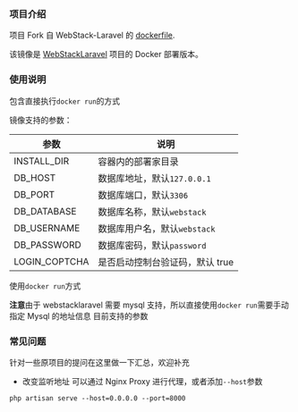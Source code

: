 ### 项目介绍

项目 Fork 自 WebStack-Laravel 的 [dockerfile](https://github.com/Gourds/WebStackLaravel).

该镜像是 [WebStackLaravel](https://github.com/hui-ho/WebStack-Laravel) 项目的 Docker 部署版本。

### 使用说明

包含直接执行`docker run`的方式

镜像支持的参数：

|参数|说明|
|---|---|
|INSTALL_DIR|容器内的部署家目录|
|DB_HOST|数据库地址，默认`127.0.0.1`|
|DB_PORT|数据库端口，默认`3306`|
|DB_DATABASE|数据库名称，默认`webstack`|
|DB_USERNAME|数据库用户名，默认`webstack`|
|DB_PASSWORD|数据库密码，默认`password`|
|LOGIN_COPTCHA|是否启动控制台验证码，默认 true|


使用`docker run`方式

**注意**由于 webstacklaravel 需要 mysql 支持，所以直接使用`docker run`需要手动指定 Mysql 的地址信息
目前支持的参数



### 常见问题

针对一些原项目的提问在这里做一下汇总，欢迎补充

- 改变监听地址
可以通过 Nginx Proxy 进行代理，或者添加`--host`参数
```
php artisan serve --host=0.0.0.0 --port=8000
```


